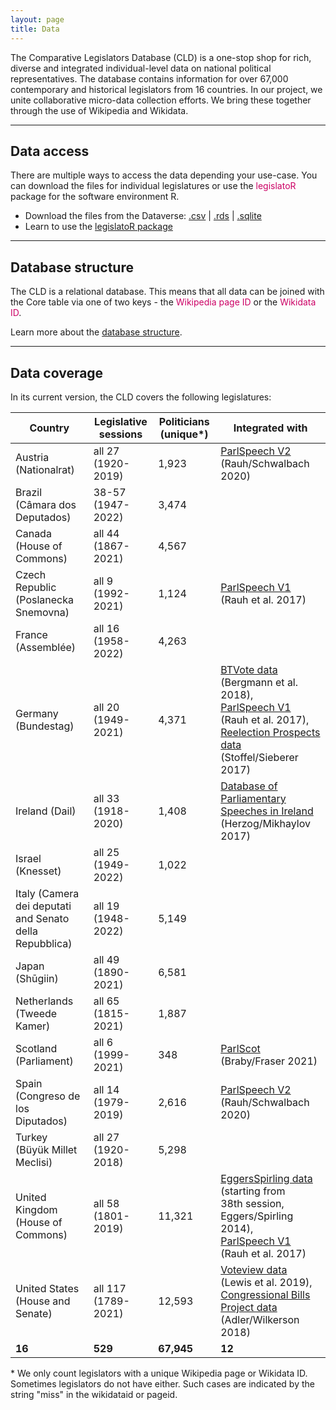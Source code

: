 ```yaml
---
layout: page
title: Data
---
```


The Comparative Legislators Database (CLD) is a one-stop shop for rich, diverse and integrated individual-level data on national political representatives. The database contains information for over 67,000 contemporary and historical legislators from 16 countries. In our project, we unite collaborative micro-data collection efforts. We bring these together through the use of Wikipedia and Wikidata.

---

<h2 class="legislator-blue">Data access</h2>

<p>There are multiple ways to access the data depending your use-case. You can download the files for individual legislatures or use the <span style = "color:#cc0065">legislatoR</span> package for the software environment R.</p>

<ul>
<li> Download the files from the Dataverse: <a href="https://doi.org/10.7910/DVN/Z2V8DD" target="_blank">.csv</a> |  <a href="https://doi.org/10.7910/DVN/LB9BMN" target="_blank">.rds</a> | <a href="https://doi.org/10.7910/DVN/HCVCBA" target="_blank">.sqlite</a></li>
<li> Learn to use the <a href="{{ site.baseurl }}/data/legislator/">legislatoR package</a></li>
</ul>

---

<h2 class="legislator-blue">Database structure</h2>

The CLD is a relational database. This means that all data can be joined with the Core table via one of two keys - the <span style="color:#cc0065">Wikipedia page ID</span> or the <span style="color:#cc0065">Wikidata ID</span>.

Learn more about the <a href="{{ site.baseurl }}/data/structure/">database structure</a>.

---

<h2 class="legislator-blue">Data coverage</h2>

In its current version, the CLD covers the following legislatures:

<div class="table-wrapper" markdown="block">

| Country                              | Legislative sessions        | Politicians (unique*) | Integrated with    |
| ------------------------------------ | --------------------------- | -------------------- | ------------------ |
| Austria (Nationalrat)                | all 27<br /> (1920-2019)        | 1,923                | [ParlSpeech V2](https://dataverse.harvard.edu/dataset.xhtml?persistentId=doi:10.7910/DVN/L4OAKN) (Rauh/Schwalbach 2020)      |
| Brazil (Câmara dos Deputados)        | 38-57<br /> (1947-2022)     | 3,474                |                    |
| Canada (House of Commons)            | all 44<br /> (1867-2021)        | 4,567                |                    |
| Czech Republic (Poslanecka Snemovna) | all 9<br /> (1992-2021)         | 1,124                | [ParlSpeech V1](https://dataverse.harvard.edu/dataset.xhtml?persistentId=doi:10.7910/DVN/E4RSP9) (Rauh et al. 2017)          |
| France (Assemblée)                   | all 16<br /> (1958-2022)        | 4,263                |                    |
| Germany (Bundestag)                  | all 20<br /> (1949-2021)        | 4,371                | [BTVote data](https://dataverse.harvard.edu/dataverse/btvote) (Bergmann et al. 2018),<br /> [ParlSpeech V1](https://dataverse.harvard.edu/dataset.xhtml?persistentId=doi:10.7910/DVN/E4RSP9) (Rauh et al. 2017),<br /> [Reelection Prospects data](https://dataverse.harvard.edu/dataset.xhtml?persistentId=doi:10.7910/DVN/EBEDPI) (Stoffel/Sieberer 2017)   |
| Ireland (Dail)                       | all 33<br /> (1918-2020)        | 1,408                |	[Database of Parliamentary Speeches in Ireland](https://dataverse.harvard.edu/dataset.xhtml?persistentId=doi:10.7910/DVN/6MZN76) (Herzog/Mikhaylov 2017)	|
| Israel (Knesset)                     | all 25<br /> (1949-2022)        | 1,022                |                 |
| Italy (Camera dei deputati and Senato della Repubblica) | all 19<br /> (1948-2022)  | 5,149   |                 |
| Japan (Shūgiin)                      | all 49<br /> (1890-2021)          | 6,581                |               |
| Netherlands (Tweede Kamer)           | all 65<br /> (1815-2021)          | 1,887                |               |
| Scotland (Parliament)                | all 6<br /> (1999-2021)           | 348                  | [ParlScot](https://dataverse.harvard.edu/dataset.xhtml?persistentId=doi:10.7910/DVN/EQ9WBE) (Braby/Fraser 2021)      			 |
| Spain (Congreso de los Diputados)    | all 14<br /> (1979-2019)          | 2,616           | [ParlSpeech V2](https://dataverse.harvard.edu/dataset.xhtml?persistentId=doi:10.7910/DVN/L4OAKN) (Rauh/Schwalbach 2020)      |        
| Turkey (Büyük Millet Meclisi)        | all 27<br /> (1920-2018)          | 5,298                |              |
| United Kingdom (House of Commons)    | all 58<br /> (1801-2019)          | 11,321               | [EggersSpirling data](https://github.com/ArthurSpirling/EggersSpirlingDatabase) (starting from <br /> 38th session, Eggers/Spirling 2014),<br /> [ParlSpeech V1](https://dataverse.harvard.edu/dataset.xhtml?persistentId=doi:10.7910/DVN/E4RSP9) (Rauh et al. 2017) |
| United States (House and Senate)     | all 117<br /> (1789-2021)         | 12,593               | [Voteview data](https://voteview.com/data) (Lewis et al. 2019), <br /> [Congressional Bills Project data](http://www.congressionalbills.org/) (Adler/Wilkerson 2018) |
| **16**                                | **529**                     | **67,945**           | **12** 		       |

\* We only count legislators with a unique Wikipedia page or Wikidata ID. Sometimes legislators do not have either. Such cases are indicated by the string "miss" in the wikidataid or pageid.
</div>
